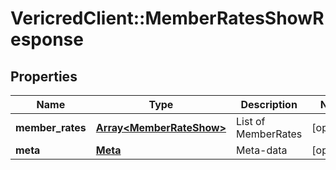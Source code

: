 # VericredClient::MemberRatesShowResponse

## Properties
Name | Type | Description | Notes
------------ | ------------- | ------------- | -------------
**member_rates** | [**Array&lt;MemberRateShow&gt;**](MemberRateShow.md) | List of MemberRates | [optional] 
**meta** | [**Meta**](Meta.md) | Meta-data | [optional] 


